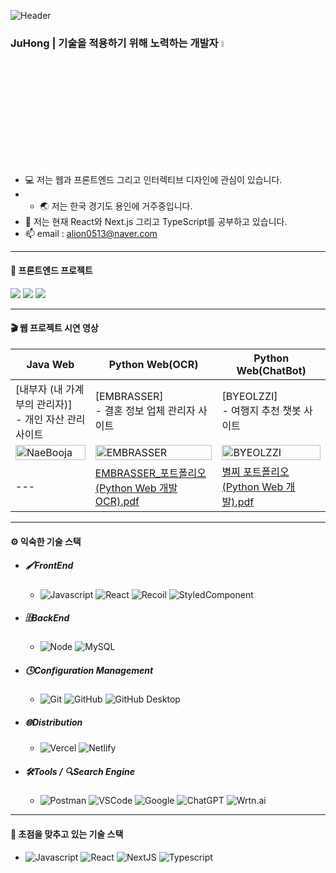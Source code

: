 ![Header](https://capsule-render.vercel.app/api?type=waving&color=auto&height=250&section=header&text=Juhong&fontSize=90&animation=fadeIn&fontAlignY=38&desc=Frontend%20Developer&descAlign=57&animation=twinkling)

### JuHong | 기술을 적용하기 위해 노력하는 개발자 <a href="https://www.gautamkrishnar.com/"><img src="https://media.giphy.com/media/hvRJCLFzcasrR4ia7z/giphy.gif" width="5%"></a>

- 💻 저는 웹과 프론트엔드 그리고 인터렉티브 디자인에 관심이 있습니다.
- - 🌏 저는 한국 경기도 용인에 거주중입니다.
- 🌱 저는 현재 React와 Next.js 그리고 TypeScript를 공부하고 있습니다.
- 📫 email : alion0513@naver.com

---

#### 🎨 프론트엔드 프로젝트

<p>
  <a href="https://github.com/dlwnghd/React_FinalProject"><img src="https://img.shields.io/badge/Nego Market-A9BCF5?style=flat-square&logo=GitHub Sponsors&logoColor=white&link=https://github.com/FrontTeam2/React_FinalProject"/></a>
  <a href="https://github.com/dlwnghd/GitApi"><img src="https://img.shields.io/badge/Git Issue-9cf0e7?style=flat-square&logo=GitHub Sponsors&logoColor=white&link=https://github.com/dlwnghd/GitApi"/></a>
  <a href="https://github.com/FrontTeam2/React_SearchApi/tree/juhong"><img src="https://img.shields.io/badge/Search-ffbff0?style=flat-square&logo=GitHub Sponsors&logoColor=white&link=https://github.com/FrontTeam2/React_SearchApi/tree/juhong"/></a>
</p>

---

#### 🎬 웹 프로젝트 시연 영상

| Java Web | Python Web(OCR) | Python Web(ChatBot) |
| --- | --- | --- |
| [내부자 (내 가계부의 관리자)] <br>- 개인 자산 관리 사이트 | [EMBRASSER] <br>- 결혼 정보 업체 관리자 사이트 | [BYEOLZZI] <br>- 여행지 추천 챗봇 사이트 |
| [<img src="https://i.ytimg.com/vi/lbNyEYV8ICw/sddefault.jpg" alt="NaeBooja" width="100%">](https://www.youtube.com/watch?v=lbNyEYV8ICw) | [<img src="https://i.ytimg.com/vi/L-dOjge5jmQ/hqdefault.jpg" alt="EMBRASSER" width="100%">](https://www.youtube.com/watch?v=L-dOjge5jmQ&list=PLedGoSru794-sniV6--9gUIQuOz5EeKA9) | [<img src="https://i.ytimg.com/vi/-vqjrGk9fWk/hqdefault.jpg" alt="BYEOLZZI" width="100%">](https://www.youtube.com/watch?v=-vqjrGk9fWk&list=PLedGoSru7948D6s7qYmLzQT1uUJJTuKEA) |
| --- | [EMBRASSER_포트폴리오(Python Web 개발 OCR).pdf](https://github.com/dlwnghd/dlwnghd/files/11477338/EMBRASSER_.Python.Web.OCR.pdf) | [별찌 포트폴리오(Python Web 개발).pdf](https://github.com/dlwnghd/dlwnghd/files/11477355/Python.Web.pdf) |

---

#### ⚙️ 익숙한 기술 스택 

- ##### 🖌️FrontEnd
    * ![Javascript](https://img.shields.io/badge/-JavaScript-%23F7DF1C?style=for-the-badge&logo=javascript&logoColor=ffffff)
![React](https://img.shields.io/badge/React-20232a?style=for-the-badge&logo=React&logoColor=#5bccea)
![Recoil](https://img.shields.io/badge/Recoil-3578E5.svg?style=for-the-badge&logo=Recoil&logoColor=white)
![StyledComponent](https://img.shields.io/badge/Styled%20Components-black.svg?style=for-the-badge&logo=Styled%20Components&logoColor=DB7093)

- ##### 🗄️BackEnd
    * ![Node](https://img.shields.io/badge/-Nodejs-43853d?style=for-the-badge&logo=Node.js&logoColor=white)
![MySQL](https://img.shields.io/badge/Mysql-4479A1.svg?style=for-the-badge&logo=mysql&logoColor=white)

- ##### 🕓Configuration Management
    * ![Git](https://img.shields.io/badge/-Git-F05032?style=for-the-badge&logo=git&logoColor=ffffff)
![GitHub](https://img.shields.io/badge/github-%23121011.svg?style=for-the-badge&logo=github&logoColor=white)
![GitHub Desktop](https://img.shields.io/badge/-GitHub%20Desktop-7d35a1?style=for-the-badge&logo=github-desktop&logoColor=white)

- ##### 🌐Distribution
    * ![Vercel](https://img.shields.io/badge/Vercel-000000.svg?style=for-the-badge&logo=vercel&logoColor=white)
![Netlify](https://img.shields.io/badge/Netlify-00C7B7.svg?style=for-the-badge&logo=netlify&logoColor=white)

- ##### 🛠️Tools / 🔍Search Engine
    * ![Postman](https://img.shields.io/badge/-Postman-FF6C37?style=for-the-badge&logo=postman&logoColor=white)
![VSCode](https://img.shields.io/badge/-VSCode-0078d7?style=for-the-badge&logo=visual-studio-code&logoColor=white)
![Google](https://img.shields.io/badge/google-4285F4?style=for-the-badge&logo=google&logoColor=white)
![ChatGPT](https://img.shields.io/badge/ChatGPT-1da484?style=for-the-badge&logo=ChatGPT&logoColor=white)
![Wrtn.ai](https://img.shields.io/badge/Wrtn.AI-5f33db?style=for-the-badge&logo=WrtnAI&logoColor=white)

---

#### 🎯 초점을 맞추고 있는 기술 스택

- ![Javascript](https://img.shields.io/badge/-JavaScript-%23F7DF1C?style=for-the-badge&logo=javascript&logoColor=000000&labelColor=%23F7DF1C&color=%23FFCE5A)
![React](https://img.shields.io/badge/React-20232a?style=for-the-badge&logo=React&logoColor=#5bccea)
![NextJS](https://img.shields.io/badge/Next.js-black?style=for-the-badge&logo=next.js&logoColor=white)
![Typescript](https://img.shields.io/badge/Typescript-3178C6?style=for-the-badge&logo=Typescript&logoColor=white)

<!-- ---

#### 👁️‍🗨️그 외 사용해본적이 있는 기술 스택

- ![.NET](https://img.shields.io/badge/.net-512BD4.svg?style=for-the-badge&logo=.net&logoColor=white)
![Python](https://img.shields.io/badge/python-3776AB.svg?style=for-the-badge&logo=python&logoColor=white)
![SpringBoot](https://img.shields.io/badge/spring%20boot-6DB33F.svg?style=for-the-badge&logo=springboot&logoColor=white)
![ApacheTomcat](https://img.shields.io/badge/apache%20tomcat-%23F8DC75.svg?style=for-the-badge&logo=apache-tomcat&logoColor=black)
![MariaDB](https://img.shields.io/badge/MariaDB-003545?style=for-the-badge&logo=mariadb&logoColor=white)
![MSSQL](https://img.shields.io/badge/mssql-CC2927.svg?style=for-the-badge&logo=microsoft-sql-server&logoColor=white)
![MSW(Mock Service Worker)](https://img.shields.io/badge/msw-fd6f39.svg?style=for-the-badge&logo=msw&logoColor=white)
![ApexChart](https://img.shields.io/badge/apexchart-3699f3.svg?style=for-the-badge&logo=apexchart&logoColor=white)
![Thunder Client](https://img.shields.io/badge/thunderclient-8758af.svg?style=for-the-badge&logo=thunderclient&logoColor=white) -->
